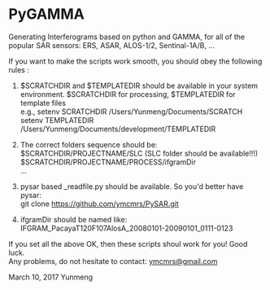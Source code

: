 # PyGAMMA   

Generating Interferograms based on python and GAMMA, for all of the popular SAR sensors:  ERS, ASAR, ALOS-1/2, Sentinal-1A/B, ...       

If you want to make the scripts work smooth, you should obey the following rules :          

1) $SCRATCHDIR and $TEMPLATEDIR should be available in your system environment. $SCRATCHDIR for processing, $TEMPLATEDIR for template files      
    e.g., setenv SCRATCHDIR /Users/Yunmeng/Documents/SCRATCH       
            setenv TEMPLATEDIR /Users/Yunmeng/Documents/development/TEMPLATEDIR    
          
2) The correct folders sequence should be:   
     $SCRATCHDIR/PROJECTNAME/SLC       (SLC folder should be available!!!)  
     $SCRATCHDIR/PROJECTNAME/PROCESS/ifgramDir  
     ...    
        
 3) pysar based _readfile.py  should be available.  So you'd better have pysar:       
      git clone https://github.com/ymcmrs/PySAR.git
      
 4) ifgramDir should be named like:  IFGRAM_PacayaT120F107AlosA_20080101-20090101_0111-0123   
     
     
 If you set all the above OK, then these scripts shoul work for you!  Good luck.   
 Any problems, do not hesitate to contact: ymcmrs@gmail.com   
 
 
 
 
 March 10, 2017   Yunmeng    
